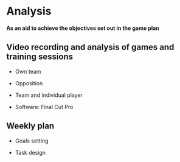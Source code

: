 # Analysis

<imageComponent pic="hero_2" />

**As an aid to achieve the objectives set out in the game plan**

## Video recording and analysis of games and training sessions

- Own team

- Opposition

- Team and individual player

- Software: Final Cut Pro

## Weekly plan

- Goals setting

- Task design